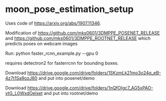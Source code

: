 # moon_pose_estimation_setup

Uses code of https://arxiv.org/abs/1907.11346.

Modification of https://github.com/mks0601/3DMPPE_POSENET_RELEASE and https://github.com/mks0601/3DMPPE_ROOTNET_RELEASE which predicts poses on webcam images

Run:
python faster_rcnn_example.py --gpu 0

requires detectron2 for fasterrcnn for bounding boxes.

Download https://drive.google.com/drive/folders/1SKzmLk21mo3o24q_eB-4z7t1Sa9ozJ80
and put into posenet/demo

Download https://drive.google.com/drive/folders/1nQfOIgc7_AG5xPAO-vtG_L0WxdOelxet
and put into rootnet/demo


